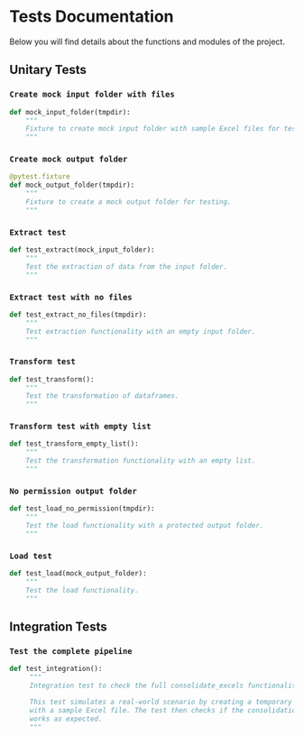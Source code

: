 # Tests Documentation

Below you will find details about the functions and modules of the project.

## Unitary Tests

### `Create mock input folder with files`

```python
def mock_input_folder(tmpdir):
    """
    Fixture to create mock input folder with sample Excel files for testing.
    """
```

### `Create mock output folder`

```python
@pytest.fixture
def mock_output_folder(tmpdir):
    """
    Fixture to create a mock output folder for testing.
    """
```

### `Extract test`

```python
def test_extract(mock_input_folder):
    """
    Test the extraction of data from the input folder.
    """
```

### `Extract test with no files`

```python
def test_extract_no_files(tmpdir):
    """
    Test extraction functionality with an empty input folder.
    """
```

### `Transform test`

```python
def test_transform():
    """
    Test the transformation of dataframes.
    """
```

### `Transform test with empty list`

```python
def test_transform_empty_list():
    """
    Test the transformation functionality with an empty list.
    """
```

### `No permission output folder`

```python
def test_load_no_permission(tmpdir):
    """
    Test the load functionality with a protected output folder.
    """
```

### `Load test`

```python
def test_load(mock_output_folder):
    """
    Test the load functionality.
    """
```

## Integration Tests

### `Test the complete pipeline`

```python
def test_integration():
     """
     Integration test to check the full consolidate_excels functionality.

     This test simulates a real-world scenario by creating a temporary directory
     with a sample Excel file. The test then checks if the consolidation function
     works as expected.
     """
```